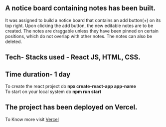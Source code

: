 ## A notice board containing notes has been built.
It was assigned to build a notice board that contains an add button(+) on its top right. Upon clicking the add button, the new editable notes are to be created. The notes are draggable unless they have been pinned on certain positions, which do not overlap with other notes. The notes can also be deleted.
## Tech- Stacks used - React JS, HTML, CSS.
## Time duration- 1 day
To create the react project do **npx create-react-app app-name**
<br/>
To start on your local system do **npm run start**

## The project has been deployed on Vercel.
To Know more visit [Vercel](https://vercel.com/)

